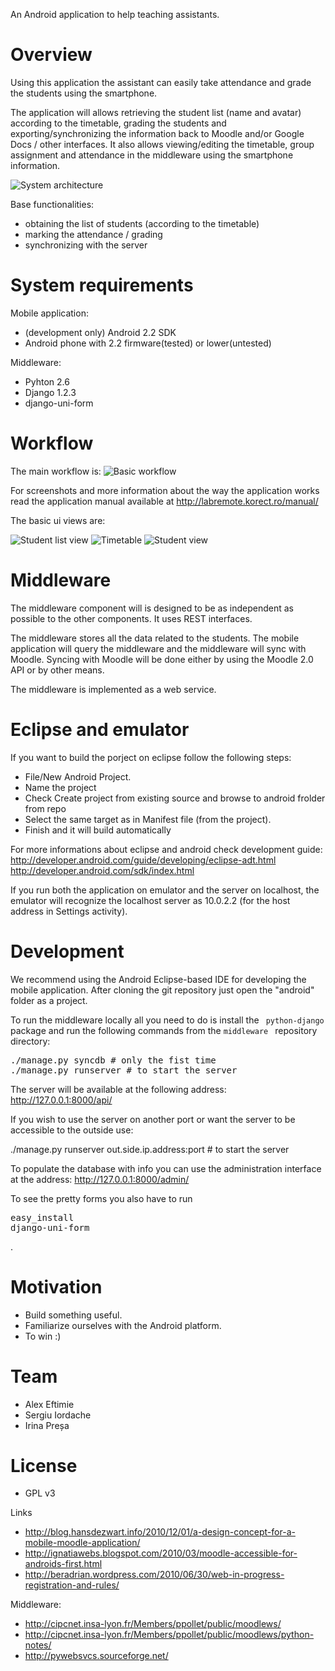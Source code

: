 An Android application to help teaching assistants.
# Overview #

Using this application the assistant can easily take attendance and grade the students using the smartphone.

The application will allows retrieving the student list (name and avatar) according to the timetable, grading the students and exporting/synchronizing the information back to Moodle and/or Google Docs / other interfaces. It also allows viewing/editing the timetable, group assignment and attendance in the middleware using the smartphone information.

![System architecture](http://eftimie.ro/wiki/_media/general-architecture.png?cache=cache&w=624&h=253 "System architecture")

Base functionalities:

*   obtaining the list of students (according to the timetable)
*   marking the attendance / grading
*   synchronizing with the server

# System requirements #
Mobile application:

*   (development only) Android 2.2 SDK
*   Android phone with 2.2 firmware(tested) or lower(untested)

Middleware:

*   Pyhton 2.6
*   Django 1.2.3
*   django-uni-form

# Workflow #

The main workflow is:
![Basic workflow](http://eftimie.ro/wiki/_media/workflow-en.png?w=&h=&cache=cache "Basic workflow")

For screenshots and more information about the way the application works read the application manual available at <http://labremote.korect.ro/manual/>

The basic ui views are:

![Student list view](http://eftimie.ro/wiki/_media/1._home.png?w=&h=&cache=cache "Student list view")
![Timetable](http://eftimie.ro/wiki/_media/2._timetable.png?id=moodle-remote&cache=cache "Timetable")
![Student view](http://eftimie.ro/wiki/_media/3._individual.png?id=moodle-remote&cache=cache "Student view")

# Middleware #

The middleware component will is designed to be as independent as possible to the other components. It uses REST interfaces.

The middleware stores all the data related to the students. The mobile application will query the middleware and the middleware will sync with Moodle. Syncing with Moodle will be done either by using the Moodle 2.0 API or by other means.

The middleware is implemented as a web service.

# Eclipse and emulator #
If you want to build the porject on eclipse follow the following steps:
* File/New Android Project.
* Name the project
* Check Create project from existing source and browse to android frolder from repo
* Select the same target as in Manifest file (from the project).
* Finish and it will build automatically

For more informations about eclipse and android check development guide:
http://developer.android.com/guide/developing/eclipse-adt.html
http://developer.android.com/sdk/index.html

If you run both the application on emulator and the server on localhost, the emulator will recognize the localhost server as 10.0.2.2 (for the host address in Settings activity).

# Development #
We recommend using the Android Eclipse-based IDE for developing the mobile application. After cloning the git repository just open the "android" folder as a project.

To run the middleware locally all you need to do is install the <code> python-django </code> package and run the following commands from the  <code>middleware </code> repository directory:

<pre>
./manage.py syncdb # only the fist time
./manage.py runserver # to start the server
</pre>

The server will be available at the following address: <http://127.0.0.1:8000/api/>

If you wish to use the server on another port or want the server to be accessible to the outside use:

./manage.py runserver out.side.ip.address:port # to start the server

To populate the database with info you can use the administration interface at the address: <http://127.0.0.1:8000/admin/>

To see the pretty forms you also have to run <pre>easy_install django-uni-form</pre>.

# Motivation #
*   Build something useful.
*   Familiarize ourselves with the Android platform.
*   To win :)

# Team #
*   Alex Eftimie 
*   Sergiu Iordache 
*   Irina Preșa

# License #
*   GPL v3

Links

*   <http://blog.hansdezwart.info/2010/12/01/a-design-concept-for-a-mobile-moodle-application/>
*   <http://ignatiawebs.blogspot.com/2010/03/moodle-accessible-for-androids-first.html>
*   <http://beradrian.wordpress.com/2010/06/30/web-in-progress-registration-and-rules/>

Middleware:

*   <http://cipcnet.insa-lyon.fr/Members/ppollet/public/moodlews/>
*   <http://cipcnet.insa-lyon.fr/Members/ppollet/public/moodlews/python-notes/>
*   <http://pywebsvcs.sourceforge.net/>


